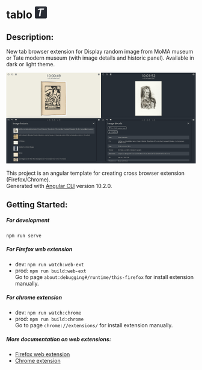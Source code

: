 # tablo ![screenshot](https://github.com/radiium/tablo/blob/main/src/assets/icons/favicon-32x32.png)
## Description:

New tab browser extension for Display random image from MoMA museum or Tate modern museum (with image details and historic panel). Available in dark or light theme.

![screenshot](https://github.com/radiium/tablo/blob/main/.github/capture.jpg)

This project is an angular template for creating cross browser extension (Firefox/Chrome).  
Generated with [Angular CLI](https://github.com/angular/angular-cli) version 10.2.0.


## Getting Started:

##### For development
```npm run serve```


##### For Firefox web extension
- dev: ```npm run watch:web-ext```
- prod: ```npm run build:web-ext```  
Go to page ```about:debugging#/runtime/this-firefox``` for install extension manually.

##### For chrome extension
- dev: ```npm run watch:chrome```
- prod: ```npm run build:chrome```  
Go to page ```chrome://extensions/``` for install extension manually.

##### More documentation on web extensions:
- [Firefox web extension](https://developer.mozilla.org/fr/docs/Mozilla/Add-ons/WebExtensions)
- [Chrome extension](https://developer.chrome.com/extensions)
